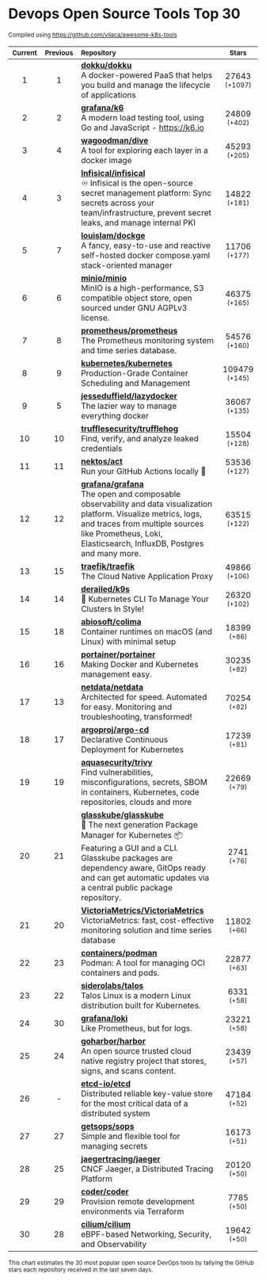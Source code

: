 # Devops Open Source Tools Top 30
<sup>Compiled using https://github.com/vilaca/awesome-k8s-tools</sup>
<div align="center">

|<sub>Current</sub>|<sub>Previous</sub>|<sub>Repository</sub>|<sub>Stars</sub>|
|:---:|:---:|:---|:---:|
|1|1|[**dokku/dokku**](https://github.com/dokku/dokku)<br/>A docker-powered PaaS that helps you build and manage the lifecycle of applications|27643 <sup>(+1097)</sup>|
|2|2|[**grafana/k6**](https://github.com/grafana/k6)<br/>A modern load testing tool, using Go and JavaScript - https://k6.io|24809 <sup>(+402)</sup>|
|3|4|[**wagoodman/dive**](https://github.com/wagoodman/dive)<br/>A tool for exploring each layer in a docker image|45293 <sup>(+205)</sup>|
|4|3|[**Infisical/infisical**](https://github.com/Infisical/infisical)<br/>♾ Infisical is the open-source secret management platform: Sync secrets across your team/infrastructure, prevent secret leaks, and manage internal PKI|14822 <sup>(+181)</sup>|
|5|7|[**louislam/dockge**](https://github.com/louislam/dockge)<br/>A fancy, easy-to-use and reactive self-hosted docker compose.yaml stack-oriented manager|11706 <sup>(+177)</sup>|
|6|6|[**minio/minio**](https://github.com/minio/minio)<br/>MinIO is a high-performance, S3 compatible object store, open sourced under GNU AGPLv3 license.|46375 <sup>(+165)</sup>|
|7|8|[**prometheus/prometheus**](https://github.com/prometheus/prometheus)<br/>The Prometheus monitoring system and time series database.|54576 <sup>(+160)</sup>|
|8|9|[**kubernetes/kubernetes**](https://github.com/kubernetes/kubernetes)<br/>Production-Grade Container Scheduling and Management|109479 <sup>(+145)</sup>|
|9|5|[**jesseduffield/lazydocker**](https://github.com/jesseduffield/lazydocker)<br/>The lazier way to manage everything docker|36067 <sup>(+135)</sup>|
|10|10|[**trufflesecurity/trufflehog**](https://github.com/trufflesecurity/trufflehog)<br/>Find, verify, and analyze leaked credentials|15504 <sup>(+128)</sup>|
|11|11|[**nektos/act**](https://github.com/nektos/act)<br/>Run your GitHub Actions locally 🚀|53536 <sup>(+127)</sup>|
|12|12|[**grafana/grafana**](https://github.com/grafana/grafana)<br/>The open and composable observability and data visualization platform. Visualize metrics, logs, and traces from multiple sources like Prometheus, Loki, Elasticsearch, InfluxDB, Postgres and many more. |63515 <sup>(+122)</sup>|
|13|15|[**traefik/traefik**](https://github.com/traefik/traefik)<br/>The Cloud Native Application Proxy|49866 <sup>(+106)</sup>|
|14|14|[**derailed/k9s**](https://github.com/derailed/k9s)<br/>🐶 Kubernetes CLI To Manage Your Clusters In Style!|26320 <sup>(+102)</sup>|
|15|18|[**abiosoft/colima**](https://github.com/abiosoft/colima)<br/>Container runtimes on macOS (and Linux) with minimal setup|18399 <sup>(+86)</sup>|
|16|16|[**portainer/portainer**](https://github.com/portainer/portainer)<br/>Making Docker and Kubernetes management easy.|30235 <sup>(+82)</sup>|
|17|13|[**netdata/netdata**](https://github.com/netdata/netdata)<br/>Architected for speed. Automated for easy. Monitoring and troubleshooting, transformed!|70254 <sup>(+82)</sup>|
|18|17|[**argoproj/argo-cd**](https://github.com/argoproj/argo-cd)<br/>Declarative Continuous Deployment for Kubernetes|17239 <sup>(+81)</sup>|
|19|19|[**aquasecurity/trivy**](https://github.com/aquasecurity/trivy)<br/>Find vulnerabilities, misconfigurations, secrets, SBOM in containers, Kubernetes, code repositories, clouds and more|22669 <sup>(+79)</sup>|
|20|21|[**glasskube/glasskube**](https://github.com/glasskube/glasskube)<br/>🧊 The next generation Package Manager for Kubernetes 📦 Featuring a GUI and a CLI. Glasskube packages are dependency aware, GitOps ready and can get automatic updates via a central public package repository.|2741 <sup>(+76)</sup>|
|21|20|[**VictoriaMetrics/VictoriaMetrics**](https://github.com/VictoriaMetrics/VictoriaMetrics)<br/>VictoriaMetrics: fast, cost-effective monitoring solution and time series database|11802 <sup>(+66)</sup>|
|22|23|[**containers/podman**](https://github.com/containers/podman)<br/>Podman: A tool for managing OCI containers and pods.|22877 <sup>(+63)</sup>|
|23|22|[**siderolabs/talos**](https://github.com/siderolabs/talos)<br/>Talos Linux is a modern Linux distribution built for Kubernetes.|6331 <sup>(+58)</sup>|
|24|30|[**grafana/loki**](https://github.com/grafana/loki)<br/>Like Prometheus, but for logs.|23221 <sup>(+58)</sup>|
|25|24|[**goharbor/harbor**](https://github.com/goharbor/harbor)<br/>An open source trusted cloud native registry project that stores, signs, and scans content.|23439 <sup>(+57)</sup>|
|26|-|[**etcd-io/etcd**](https://github.com/etcd-io/etcd)<br/>Distributed reliable key-value store for the most critical data of a distributed system|47184 <sup>(+52)</sup>|
|27|27|[**getsops/sops**](https://github.com/getsops/sops)<br/>Simple and flexible tool for managing secrets|16173 <sup>(+51)</sup>|
|28|25|[**jaegertracing/jaeger**](https://github.com/jaegertracing/jaeger)<br/>CNCF Jaeger, a Distributed Tracing Platform|20120 <sup>(+50)</sup>|
|29|29|[**coder/coder**](https://github.com/coder/coder)<br/>Provision remote development environments via Terraform|7785 <sup>(+50)</sup>|
|30|28|[**cilium/cilium**](https://github.com/cilium/cilium)<br/>eBPF-based Networking, Security, and Observability|19642 <sup>(+50)</sup>|


</div>

<sub>This chart estimates the 30 most popular open source DevOps tools by tallying the GitHub stars each repository received in the last seven days.</sub>
